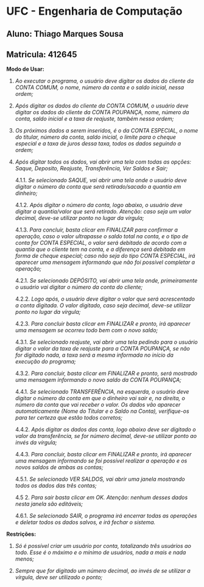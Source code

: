 # UFC - Engenharia de Computação
## Aluno: Thiago Marques Sousa
## Matricula: 412645

<b>Modo de Usar:</b>
1. <i>Ao executar o programa, o usuário deve digitar os dados do cliente da CONTA COMUM, o nome, número da conta e o saldo inicial, nessa ordem;</i>
2. <i>Após digitar os dados do cliente da CONTA COMUM, o usuário deve digitar os dados do cliente da CONTA POUPANÇA, nome, número da conta, saldo inicial e a taxa de reajuste, também nessa ordem; </i>
3. <i>Os próximos dados a serem inseridos, é o da CONTA ESPECIAL, o nome do titular, número da conta, saldo inicial, o limite para o cheque especial e a taxa de juros dessa taxa, todos os dados seguindo a ordem;</i>
4. <i>Após digitar todos os dados, vai abrir uma tela com todas as opções: Saque, Deposito, Reajuste, Transferência, Ver Saldos e Sair; </i>

   4.1.1. <i>Se selecionado SAQUE, vai abrir uma tela onde o usuário deve digitar o número da conta que será retirado/sacado a quantia em dinheiro;</i>
   
   4.1.2. <i>Após digitar o número da conta, logo abaixo, o usuário deve digitar a quantia/valor que será retirado. Atenção: caso seja um valor decimal, deve-se utilizar ponto no lugar da vírgula;</i>

   4.1.3. <i>Para concluir, basta clicar em FINALIZAR para confirmar a operação, caso o valor ultrapasse o saldo total na conta, e o tipo de conta for CONTA ESPECIAL, o valor será debitado de acordo com a quantia que o cliente tem na conta, e a diferença será debitada em forma de cheque especial; caso não seja do tipo CONTA ESPECIAL, irá aparecer uma mensagem informando que não foi possível completar a operação;</i>


   4.2.1. <i>Se selecionado DEPÓSITO, vai abrir uma tela onde, primeiramente o usuário vai digitar o número da conta do cliente;</i>

   4.2.2. <i>Logo após, o usuário deve digitar o valor que será acrescentado a conta digitada. O valor digitado, caso seja decimal, deve-se utilizar ponto no lugar da vírgula;</i>

   4.2.3. <i>Para concluir  basta clicar em FINALIZAR e pronto, irá aparecer uma mensagem se ocorreu todo bem com o novo saldo;</i>


   4.3.1. <i>Se selecionado reajuste, vai abrir uma tela pedindo para o usuário digitar o valor da taxa de reajuste para a CONTA POUPANÇA, se não for digitado nada, a taxa será a mesma informada no início da execução do programa;</i>

   4.3.2. <i>Para concluir, basta clicar em FINALIZAR e pronto, será mostrado uma mensagem informando o novo saldo da CONTA POUPANÇA;</i>


   4.4.1. <i>Se selecionado TRANSFERÊNCIA, na esquerda, o usuário deve digitar o número da conta em que o dinheiro vai sair e, na direita, o número da conta que vai receber o valor. Os dados vão aparecer automaticamente (Nome do Titular e o Saldo na Conta), verifique-os para ter certeza que estão todos corretos;</i>

   4.4.2. <i>Após digitar os dados das conta, logo abaixo deve ser digitado o valor da transferência, se for número decimal, deve-se utilizar ponto ao invés da vírgula; </i>

   4.4.3. <i>Para concluir, basta clicar em FINALIZAR e pronto, irá aparecer uma mensagem informando se foi possível realizar a operação e os novos saldos de ambas as contas;</i>


   4.5.1. <i>Se selecionado VER SALDOS, vai abrir uma janela mostrando todos os dados das três contas;</i>

   4.5 2. <i>Para sair basta clicar em OK. Atenção: nenhum desses dados nesta janela são editáveis;</i>


   4.6.1. <i>Se selecionado SAIR, o programa irá encerrar todas as operações e deletar todos os dados salvos, e irá fechar o sistema.</i>


<b>Restrições:</b>
1. <i>Só é possível criar um usuário por conta, totalizando três usuários ao todo. Esse é o máximo e o mínimo de usuários, nada a mais e nada menos;</i>

2. <i>Sempre que for digitado um número decimal, ao invés de se utilizar a vírgula, deve ser utilizado o ponto; </i>
